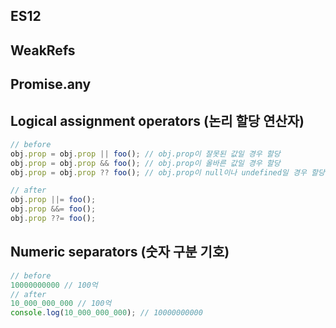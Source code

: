 ## ES12

## WeakRefs

## Promise.any

## Logical assignment operators (논리 할당 연산자)

```js
// before
obj.prop = obj.prop || foo(); // obj.prop이 잘못된 값일 경우 할당
obj.prop = obj.prop && foo(); // obj.prop이 올바른 값일 경우 할당
obj.prop = obj.prop ?? foo(); // obj.prop이 null이나 undefined일 경우 할당

// after
obj.prop ||= foo();
obj.prop &&= foo();
obj.prop ??= foo();
```

## Numeric separators (숫자 구분 기호)
```js
// before
10000000000 // 100억
// after
10_000_000_000 // 100억
console.log(10_000_000_000); // 10000000000
```